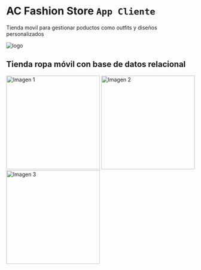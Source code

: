 # AC Fashion Store `App Cliente`
Tienda movil para gestionar poductos como outfits y diseños personalizados

![logo](https://github.com/VictorArdila/AC-Fashion-Store-Admin/assets/89551043/274a4a08-0057-4850-b93a-4565da1ad03a)

## Tienda ropa móvil con base de datos relacional
<div style="display: inline;">
  <img src="https://github.com/VictorArdila/AC-Fashion-Store-Client/assets/89551043/06fe98c2-e3b1-40e0-8993-65ae22b9a6bb" alt="Imagen 1" width="250">
   <img src="https://github.com/VictorArdila/AC-Fashion-Store-Client/assets/89551043/af636d76-dcf0-4f45-9bfc-76fef319f8e0" alt="Imagen 2" width="250">
  <img src="https://github.com/VictorArdila/AC-Fashion-Store-Client/assets/89551043/4cbb7c6b-14cd-475f-b151-9f2473bcea46" alt="Imagen 3" width="250">
</div> 

